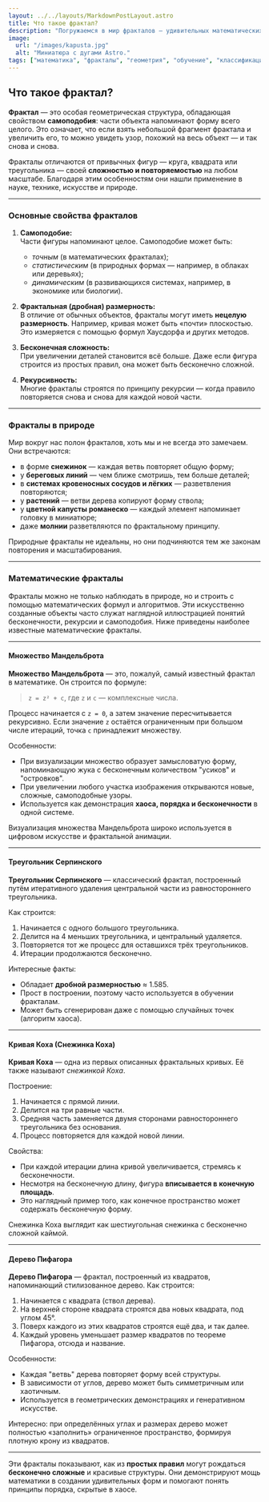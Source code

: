 ```yaml
---
layout: ../../layouts/MarkdownPostLayout.astro
title: Что такое фрактал?
description: "Погружаемся в мир фракталов — удивительных математических фигур!"
image:
  url: "/images/kapusta.jpg"
  alt: "Миниатюра с дугами Astro."
tags: ["математика", "фракталы", "геометрия", "обучение", "классификация", "треугольник Серпинского", "снежинка Коха"]
---
```

## Что такое фрактал?

**Фрактал** — это особая геометрическая структура, обладающая свойством **самоподобия**: части объекта напоминают форму всего целого. Это означает, что если взять небольшой фрагмент фрактала и увеличить его, то можно увидеть узор, похожий на весь объект — и так снова и снова.

Фракталы отличаются от привычных фигур — круга, квадрата или треугольника — своей **сложностью и повторяемостью** на любом масштабе. Благодаря этим особенностям они нашли применение в науке, технике, искусстве и природе.

---

### Основные свойства фракталов

1. **Самоподобие:**  
   Части фигуры напоминают целое. Самоподобие может быть:
   - *точным* (в математических фракталах);
   - *статистическим* (в природных формах — например, в облаках или деревьях);
   - *динамическим* (в развивающихся системах, например, в экономике или биологии).

2. **Фрактальная (дробная) размерность:**  
   В отличие от обычных объектов, фракталы могут иметь **нецелую размерность**. Например, кривая может быть «почти» плоскостью. Это измеряется с помощью формул Хаусдорфа и других методов.

3. **Бесконечная сложность:**  
   При увеличении деталей становится всё больше. Даже если фигура строится из простых правил, она может быть бесконечно сложной.

4. **Рекурсивность:**  
   Многие фракталы строятся по принципу рекурсии — когда правило повторяется снова и снова для каждой новой части.

---

### Фракталы в природе

Мир вокруг нас полон фракталов, хоть мы и не всегда это замечаем. Они встречаются:

- в форме **снежинок** — каждая ветвь повторяет общую форму;
- у **береговых линий** — чем ближе смотришь, тем больше деталей;
- в **системах кровеносных сосудов и лёгких** — разветвления повторяются;
- у **растений** — ветви дерева копируют форму ствола;
- у **цветной капусты романеско** — каждый элемент напоминает головку в миниатюре;
- даже **молнии** разветвляются по фрактальному принципу.

Природные фракталы не идеальны, но они подчиняются тем же законам повторения и масштабирования.

---

### Математические фракталы

Фракталы можно не только наблюдать в природе, но и строить с помощью математических формул и алгоритмов. Эти искусственно созданные объекты часто служат наглядной иллюстрацией понятий бесконечности, рекурсии и самоподобия. Ниже приведены наиболее известные математические фракталы.

---

#### Множество Мандельброта

**Множество Мандельброта** — это, пожалуй, самый известный фрактал в математике. Он строится по формуле:

> `z = z² + c`, где `z` и `c` — комплексные числа.

Процесс начинается с `z = 0`, а затем значение пересчитывается рекурсивно. Если значение `z` остаётся ограниченным при большом числе итераций, точка `c` принадлежит множеству.

Особенности:
- При визуализации множество образует замысловатую форму, напоминающую жука с бесконечным количеством "усиков" и "островков".
- При увеличении любого участка изображения открываются новые, сложные, самоподобные узоры.
- Используется как демонстрация **хаоса, порядка и бесконечности** в одной системе.

Визуализация множества Мандельброта широко используется в цифровом искусстве и фрактальной анимации.

---

#### Треугольник Серпинского

**Треугольник Серпинского** — классический фрактал, построенный путём итеративного удаления центральной части из равностороннего треугольника.

Как строится:
1. Начинается с одного большого треугольника.
2. Делится на 4 меньших треугольника, и центральный удаляется.
3. Повторяется тот же процесс для оставшихся трёх треугольников.
4. Итерации продолжаются бесконечно.

Интересные факты:
- Обладает **дробной размерностью** ≈ 1.585.
- Прост в построении, поэтому часто используется в обучении фракталам.
- Может быть сгенерирован даже с помощью случайных точек (алгоритм хаоса).

---

#### Кривая Коха (Снежинка Коха)

**Кривая Коха** — одна из первых описанных фрактальных кривых. Её также называют *снежинкой Коха*.

 Построение:
1. Начинается с прямой линии.
2. Делится на три равные части.
3. Средняя часть заменяется двумя сторонами равностороннего треугольника без основания.
4. Процесс повторяется для каждой новой линии.

 Свойства:
- При каждой итерации длина кривой увеличивается, стремясь к бесконечности.
- Несмотря на бесконечную длину, фигура **вписывается в конечную площадь**.
- Это наглядный пример того, как конечное пространство может содержать бесконечную форму.

 Снежинка Коха выглядит как шестиугольная снежинка с бесконечно сложной каймой.

---

#### Дерево Пифагора

**Дерево Пифагора** — фрактал, построенный из квадратов, напоминающий стилизованное дерево.
 Как строится:
1. Начинается с квадрата (ствол дерева).
2. На верхней стороне квадрата строятся два новых квадрата, под углом 45°.
3. Поверх каждого из этих квадратов строятся ещё два, и так далее.
4. Каждый уровень уменьшает размер квадратов по теореме Пифагора, отсюда и название.

 Особенности:
- Каждая "ветвь" дерева повторяет форму всей структуры.
- В зависимости от углов, дерево может быть симметричным или хаотичным.
- Используется в геометрических демонстрациях и генеративном искусстве.

 Интересно: при определённых углах и размерах дерево может полностью «заполнить» ограниченное пространство, формируя плотную крону из квадратов.

---

Эти фракталы показывают, как из **простых правил** могут рождаться **бесконечно сложные** и красивые структуры. Они демонстрируют мощь математики в создании удивительных форм и помогают понять принципы порядка, скрытые в хаосе.